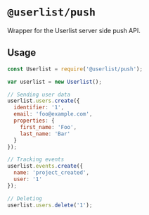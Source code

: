 # `@userlist/push`

Wrapper for the Userlist server side push API.

## Usage

```javascript
const Userlist = require('@userlist/push');

var userlist = new Userlist();

// Sending user data
userlist.users.create({
  identifier: '1',
  email: 'foo@example.com',
  properties: {
    first_name: 'Foo',
    last_name: 'Bar'
  }
});

// Tracking events
userlist.events.create({
  name: 'project_created',
  user: '1'
});

// Deleting
userlist.users.delete('1');
```
